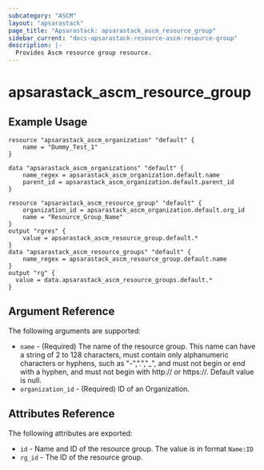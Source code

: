 ```yaml
---
subcategory: "ASCM"
layout: "apsarastack"
page_title: "Apsarastack: apsarastack_ascm_resource_group"
sidebar_current: "docs-apsarastack-resource-ascm-resource-group"
description: |-
  Provides Ascm resource group resource.
---
```


# apsarastack\_ascm_resource_group

## Example Usage

```
resource "apsarastack_ascm_organization" "default" {
    name = "Dummy_Test_1"
}

data "apsarastack_ascm_organizations" "default" {
    name_regex = apsarastack_ascm_organization.default.name
    parent_id = apsarastack_ascm_organization.default.parent_id
}

resource "apsarastack_ascm_resource_group" "default" {
    organization_id = apsarastack_ascm_organization.default.org_id
    name = "Resource_Group_Name"
}
output "rgres" {
    value = apsarastack_ascm_resource_group.default.*
}
data "apsarastack_ascm_resource_groups" "default" {
    name_regex = apsarastack_ascm_resource_group.default.name
}
output "rg" {
  value = data.apsarastack_ascm_resource_groups.default.*
}
```
## Argument Reference

The following arguments are supported:

* `name` - (Required) The name of the resource group. This name can have a string of 2 to 128 characters, must contain only alphanumeric characters or hyphens, such as "-",".","_", and must not begin or end with a hyphen, and must not begin with http:// or https://. Default value is null.
* `organization_id` - (Required) ID of an Organization.

## Attributes Reference

The following attributes are exported:

* `id` - Name and ID of the resource group. The value is in format `Name:ID`
* `rg_id` - The ID of the resource group.
